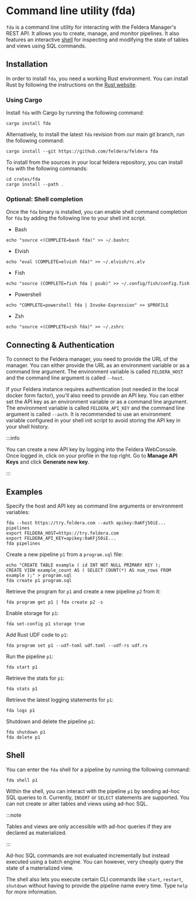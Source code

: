 # Command line utility (fda)

`fda` is a command line utility for interacting with the Feldera Manager's REST API.
It allows you to create, manage, and monitor pipelines. It also features an interactive
[shell](#shell) for inspecting and modifying the state of tables and views using SQL commands.

## Installation

In order to install `fda`, you need a working Rust environment. You can install Rust by following the instructions on
the [Rust website](https://www.rust-lang.org/tools/install).

### Using Cargo

Install `fda` with Cargo by running the following command:

```commandline
cargo install fda
```

Alternatively, to install the latest `fda` revision from our main git branch, run the following command:

```commandline
cargo install --git https://github.com/feldera/feldera fda
```

To install from the sources in your local feldera repository, you can install `fda` with the
following commands:

```commandline
cd crates/fda
cargo install --path .
```

### Optional: Shell completion

Once the `fda` binary is installed, you can enable shell command completion for `fda`
by adding the following line to your shell init script.

* Bash

```commandline
echo "source <(COMPLETE=bash fda)" >> ~/.bashrc
```

* Elvish

```commandline
echo "eval (COMPLETE=elvish fda)" >> ~/.elvish/rc.elv
```

* Fish

```commandline
echo "source (COMPLETE=fish fda | psub)" >> ~/.config/fish/config.fish
```

* Powershell

```commandline
echo "COMPLETE=powershell fda | Invoke-Expression" >> $PROFILE
```

* Zsh

```commandline
echo "source <(COMPLETE=zsh fda)" >> ~/.zshrc
```

## Connecting & Authentication

To connect to the Feldera manager, you need to provide the URL of the manager. You can either provide the URL as an
environment variable or as a command line argument. The environment variable is called `FELDERA_HOST` and the
command line argument is called `--host`.

If your Feldera instance requires authentication (not needed in the local docker form factor), you'll also need to
provide an API key. You can either set the API key as an environment variable or as a command line argument.
The environment variable is called `FELDERA_API_KEY` and the command line argument is called `--auth`.
It is recommended to use an environment variable configured in your shell init script to avoid storing the API
key in your shell history.

:::info

You can create a new API key by logging into the Feldera WebConsole. Once logged in, click on your profile in the top
right. Go to **Manage API Keys** and click **Generate new key**.

:::

## Examples

Specify the host and API key as command line arguments or environment variables:

```commandline
fda --host https://try.feldera.com --auth apikey:0aKFj50iE... pipelines
export FELDERA_HOST=https://try.feldera.com
export FELDERA_API_KEY=apikey:0aKFj50iE...
fda pipelines
```

Create a new pipeline `p1` from a `program.sql` file:

```commandline
echo "CREATE TABLE example ( id INT NOT NULL PRIMARY KEY );
CREATE VIEW example_count AS ( SELECT COUNT(*) AS num_rows FROM example );" > program.sql
fda create p1 program.sql
```

Retrieve the program for `p1` and create a new pipeline `p2` from it:

```commandline
fda program get p1 | fda create p2 -s
```

Enable storage for `p1`:

```commandline
fda set-config p1 storage true
```

Add Rust UDF code to `p1`:

```commandline
fda program set p1 --udf-toml udf.toml --udf-rs udf.rs
```

Run the pipeline `p1`:

```commandline
fda start p1
```

Retrieve the stats for `p1`:

```commandline
fda stats p1
```

Retrieve the latest logging statements for `p1`:

```commandline
fda logs p1
```

Shutdown and delete the pipeline `p1`:

```commandline
fda shutdown p1
fda delete p1
```

## Shell

You can enter the `fda` shell for a pipeline by running the following command:

```commandline
fda shell p1
```

Within the shell, you can interact with the pipeline `p1` by sending ad-hoc SQL queries to it. Currently, `INSERT` or
`SELECT` statements are supported. You can not create or alter tables and views using ad-hoc SQL.

:::note

Tables and views are only accessible with ad-hoc queries if they are declared as materialized.

:::

Ad-hoc SQL commands are not evaluated incrementally but instead executed using a batch engine. You can however,
very cheaply query the state of a materialized view.

The shell also lets you execute certain CLI commands like `start`, `restart`, `shutdown` without having to provide the
pipeline name every time. Type `help` for more information.